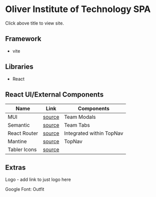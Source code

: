 # Oliver Institute of Technology SPA
Click above title to view site.
## Framework
- vite

## Libraries
 - React

## React UI/External Components
| Name           | Link                                    | Components |
|----------------|-----------------------------------------|-------------|
| MUI            | [source](https://mui.com/)             | Team Modals |
| Semantic       | [source](https://react.semantic-ui.com/)| Team Tabs |
| React Router   | [source](https://reactrouter.com/6.28.0/start/examples) | Integrated within TopNav |
| Mantine  | [source](https://ui.mantine.dev/#main) | TopNav  |
| Tabler Icons  | [source](https://www.npmjs.com/package/@tabler/icons-react) | |

## Extras

Logo - add link to just logo here

Google Font: Outfit

